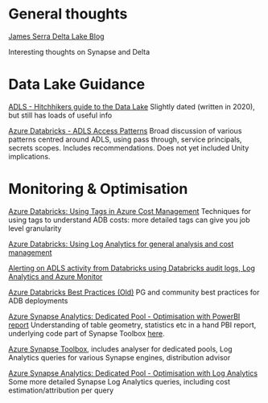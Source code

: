 # General thoughts

[James Serra Delta Lake Blog](https://www.jamesserra.com/archive/2022/03/azure-synapse-and-delta-lake/)

Interesting thoughts on Synapse and Delta



# Data Lake Guidance

[ADLS - Hitchhikers guide to the Data Lake](https://github.com/rukmani-msft/adlsguidancedoc/blob/master/Hitchhikers_Guide_to_the_Datalake.md)
Slightly dated (written in 2020), but still has loads of useful info

[Azure Databricks - ADLS Access Patterns](https://github.com/hurtn/datalake-ADLS-access-patterns-with-Databricks)
Broad discussion of various patterns centred around ADLS, using pass through, service principals, secrets scopes. Includes recommendations. Does not yet included Unity implications.

# Monitoring & Optimisation

[Azure Databricks: Using Tags in Azure Cost Management](https://medium.com/microsoftazure/understanding-azure-databricks-costs-using-azure-cost-management-for-observability-and-chargebacks-86e7911fb989)
Techniques for using tags to understand ADB costs: more detailed tags can give you job level granularity

[Azure Databricks: Using Log Analytics for general analysis and cost management](https://github.com/bricrsa/azuredatabricks_loganalytics)

[Alerting on ADLS activity from Databricks using Databricks audit logs, Log Analytics and Azure Monitor](https://medium.com/@rebremer/how-to-prevent-data-exfiltration-from-azure-databricks-c1c55df5c9f2)

[Azure Databricks Best Practices (Old)](https://github.com/Azure/AzureDatabricksBestPractices/blob/master/toc.md)
PG and community best practices for ADB deployments

[Azure Synapse Analytics: Dedicated Pool - Optimisation with PowerBI report](https://techcommunity.microsoft.com/t5/azure-synapse-analytics-blog/azure-synapse-analyzer-report-to-monitor-and-improve-azure/ba-p/3276960)
Understanding of table geometry, statistics etc in a hand PBI report, underlying code part of Synapse Toolbox [here](https://github.com/microsoft/Azure_Synapse_Toolbox/tree/master/Synapse_Analyzer/Synapse_BPA_Report).

[Azure Synapse Toolbox](https://github.com/microsoft/Azure_Synapse_Toolbox), includes analyser for dedicated pools, Log Analytics queries for various Synapse engines, distribution advisor

[Azure Synapse Analytics: Dedicated Pool - Optimisation with Log Analytics](https://github.com/bricrsa/SynapseMonitor)
Some more detailed Synapse Log Analytics queries, including cost estimation/attribution per query


